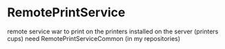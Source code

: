# RemotePrintService

remote service war to print on the printers installed on the server 
(printers cups) need RemotePrintServiceCommon (in my repositories)

